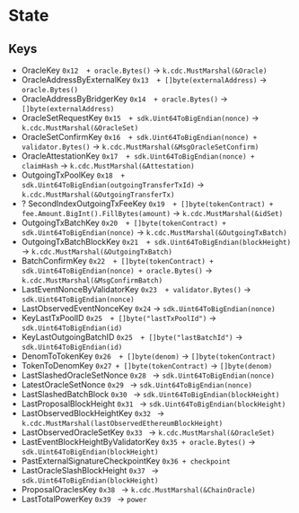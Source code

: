 <!--
order: 2
-->

# State

## Keys

* OracleKey                           `0x12  + oracle.Bytes()`                                                            -> `k.cdc.MustMarshal(&Oracle)`
* OracleAddressByExternalKey          `0x13  + []byte(externalAddress)`                                                   -> `oracle.Bytes()`
* OracleAddressByBridgerKey           `0x14  + oracle.Bytes()`                                                            -> `[]byte(externalAddress)`
* OracleSetRequestKey                 `0x15  + sdk.Uint64ToBigEndian(nonce)`                                              -> `k.cdc.MustMarshal(&OracleSet)`
* OracleSetConfirmKey                 `0x16  + sdk.Uint64ToBigEndian(nonce) + validator.Bytes()`                          -> `k.cdc.MustMarshal(&MsgOracleSetConfirm)`
* OracleAttestationKey                `0x17  + sdk.Uint64ToBigEndian(nonce) + claimHash`                                  -> `k.cdc.MustMarshal(&Attestation)`
* OutgoingTxPoolKey                   `0x18  + sdk.Uint64ToBigEndian(outgoingTransferTxId)`                               -> `k.cdc.MustMarshal(&OutgoingTransferTx)`
* ? SecondIndexOutgoingTxFeeKey         `0x19  + []byte(tokenContract) + fee.Amount.BigInt().FillBytes(amount)`             -> `k.cdc.MustMarshal(&idSet)`
* OutgoingTxBatchKey                  `0x20  + []byte(tokenContract) + sdk.Uint64ToBigEndian(nonce)`                      -> `k.cdc.MustMarshal(&OutgoingTxBatch)`
* OutgoingTxBatchBlockKey             `0x21  + sdk.Uint64ToBigEndian(blockHeight)`                                        -> `k.cdc.MustMarshal(&OutgoingTxBatch)`
* BatchConfirmKey                     `0x22  + []byte(tokenContract) + sdk.Uint64ToBigEndian(nonce) + oracle.Bytes()`     -> `k.cdc.MustMarshal(&MsgConfirmBatch)`
* LastEventNonceByValidatorKey        `0x23  + validator.Bytes()`                                                         -> `sdk.Uint64ToBigEndian(nonce)`
* LastObservedEventNonceKey           `0x24`                                                                              -> `sdk.Uint64ToBigEndian(nonce)`
* KeyLastTxPoolID                     `0x25  + []byte("lastTxPoolId")`                                                    -> `sdk.Uint64ToBigEndian(id)`
* KeyLastOutgoingBatchID              `0x25  + []byte("lastBatchId")`                                                     -> `sdk.Uint64ToBigEndian(id)`
* DenomToTokenKey                     `0x26  + []byte(denom)`                                                             -> `[]byte(tokenContract)` 
* TokenToDenomKey                     `0x27 + []byte(tokenContract)`                                                     -> `[]byte(denom)` 
* LastSlashedOracleSetNonce           `0x28 `                                                                            -> `sdk.Uint64ToBigEndian(nonce)` 
* LatestOracleSetNonce                `0x29 `                                                                            -> `sdk.Uint64ToBigEndian(nonce)`
* LastSlashedBatchBlock               `0x30 `                                                                            -> `sdk.Uint64ToBigEndian(blockHeight)`
* LastProposalBlockHeight             `0x31 `                                                                            -> `sdk.Uint64ToBigEndian(blockHeight)`
* LastObservedBlockHeightKey          `0x32 `                                                                            -> `k.cdc.MustMarshal(lastObservedEthereumBlockHeight)`
* LastObservedOracleSetKey            `0x33 `                                                                            -> `k.cdc.MustMarshal(&OracleSet)`
* LastEventBlockHeightByValidatorKey  `0x35 + oracle.Bytes()`                                                            -> `sdk.Uint64ToBigEndian(blockHeight)`                
* PastExternalSignatureCheckpointKey  `0x36 + checkpoint`
* LastOracleSlashBlockHeight          `0x37 `                                                                            -> `sdk.Uint64ToBigEndian(blockHeight)`
* ProposalOraclesKey                  `0x38 `                                                                            -> `k.cdc.MustMarshal(&ChainOracle)`
* LastTotalPowerKey                   `0x39 `                                                                            -> `power`